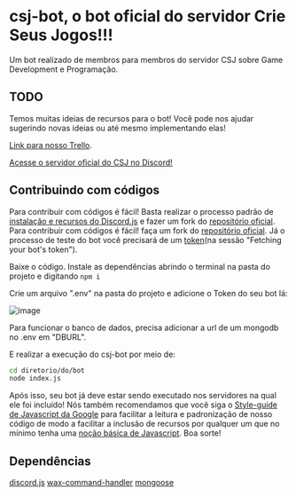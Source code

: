 

# csj-bot, o bot oficial do servidor Crie Seus Jogos!!!

Um bot realizado de membros para membros do servidor CSJ sobre Game Development e Programação.




## TODO

Temos muitas ideias de recursos para o bot! Você pode nos ajudar sugerindo novas ideias ou até mesmo implementando elas!

[Link para nosso Trello](https://trello.com/b/omGqawnB/csj-bot).

[Acesse o servidor oficial do CSJ no Discord!](https://discord.gg/VDGd2zA)
## Contribuindo com códigos

Para contribuir com códigos é fácil! Basta realizar o processo padrão de [instalação e recursos do Discord.js](https://blog.usejournal.com/how-can-you-create-and-deploy-your-own-discord-bot-using-javascript-node-js-e6b0fed9952d) e fazer um fork do [repositório oficial](https://github.com/csj-bot/csj-bot). 
Para contribuir com códigos é fácil! faça um fork do [repositório oficial](https://github.com/csj-bot/csj-bot). 
Já o processo de teste do bot você precisará de um [token](https://github.com/reactiflux/discord-irc/wiki/Creating-a-discord-bot-&-getting-a-token)(na sessão "Fetching your bot's token").

Baixe o código. Instale as dependências abrindo o terminal na pasta do projeto e digitando `npm i`

Crie um arquivo ".env" na pasta do projeto e adicione o Token do seu bot lá:

![image](https://user-images.githubusercontent.com/72351688/122563784-00243780-d01b-11eb-8f5d-9929f87a35ec.png)

Para funcionar o banco de dados, precisa adicionar a url de um mongodb no .env em "DBURL".

E realizar a execução do csj-bot por meio de:

```bash
cd diretorio/do/bot
node index.js
```

Após isso, seu bot já deve estar sendo executado nos servidores na qual ele foi incluído! Nós também recomendamos que você siga o [Style-guide de Javascript da Google](https://google.github.io/styleguide/jsguide.html) para facilitar a leitura e padronização de nosso código de modo a facilitar a inclusão de recursos por qualquer um que no mínimo tenha uma [noção básica de Javascript](https://developer.mozilla.org/pt-BR/docs/Learn/Getting_started_with_the_web/JavaScript_basics). Boa sorte!

## Dependências
[discord.js](https://www.npmjs.com/package/discord.js)
[wax-command-handler](https://www.npmjs.com/package/wax-command-handler)
[mongoose](https://www.npmjs.com/package/mongoose)
